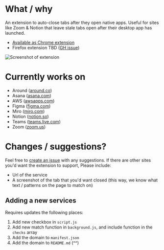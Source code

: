 # What / why

An extension to auto-close tabs after they open native apps. Useful for sites like Zoom & Notion that leave stale tabs open after their desktop app has launched.

- [Available as Chrome extension](https://chrome.google.com/webstore/detail/goodnight-tabs/paichadkkbhdmkngdmkgmefiabjjcaai)
- Firefox extension TBD ([GH issue](https://github.com/zchr/zoomies/issues/1))

![Screenshot of extension](https://lh3.googleusercontent.com/crv9VN20_Qj1s2o86GUwE5n-cgnupK3KLhWk6WiRoznxFhT1mb4sLAUZ9z5MXBJk9NEaR6x-Zg62oBrGUeVEyfNAvko=w640-h400-e365-rj-sc0x00ffffff)

# Currently works on

- Around ([around.co](https://around.co))
- Asana ([asana.com](https://asana.com))
- AWS ([awsapps.com](https://awsapps.com))
- Figma ([figma.com](https://figma.com))
- Miro ([miro.com](https://miro.com))
- Notion ([notion.so](https://notion.so))
- Teams ([teams.live.com](https://teams.live.com))
- Zoom ([zoom.us](https://zoom.us))

# Changes / suggestions?

Feel free to [create an issue](https://github.com/zchr/zoomies/issues/new) with any suggestions. If there are other sites you'd want the extension to support, Please include:

- Url of the service
- A screenshot of the tab that you'd want closed (this way, we know what text / patterns on the page to match on)

## Adding a new services

Requires updates the following places:

1. Add new checkbox in `script.js`
2. Add new match function in `background.js`, and include function in the `checks` array
3. Add the domain to `manifest.json`
4. Add the domain to `README.md` (^^)
